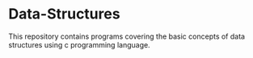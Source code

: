# Data-Structures
This repository contains programs covering the basic concepts of data structures using c programming language. 
